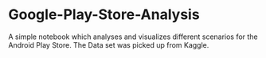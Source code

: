 # Google-Play-Store-Analysis

A simple notebook which analyses and visualizes different scenarios for the Android Play Store.
The Data set was picked up from Kaggle.
